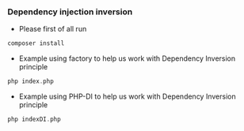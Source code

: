 ### Dependency injection inversion

- Please first of all run

```php
composer install 
```

- Example using factory to help us work with Dependency Inversion principle

```php
php index.php
```

- Example using PHP-DI to help us work with Dependency Inversion principle

```php
php indexDI.php
```
